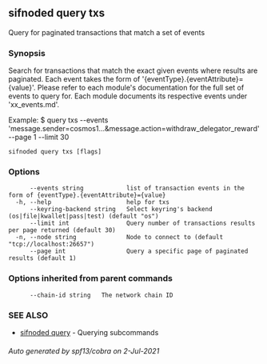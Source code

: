 ## sifnoded query txs

Query for paginated transactions that match a set of events

### Synopsis

Search for transactions that match the exact given events where results are paginated.
Each event takes the form of '{eventType}.{eventAttribute}={value}'. Please refer
to each module's documentation for the full set of events to query for. Each module
documents its respective events under 'xx_events.md'.

Example:
$ <appd> query txs --events 'message.sender=cosmos1...&message.action=withdraw_delegator_reward' --page 1 --limit 30

```
sifnoded query txs [flags]
```

### Options

```
      --events string            list of transaction events in the form of {eventType}.{eventAttribute}={value}
  -h, --help                     help for txs
      --keyring-backend string   Select keyring's backend (os|file|kwallet|pass|test) (default "os")
      --limit int                Query number of transactions results per page returned (default 30)
  -n, --node string              Node to connect to (default "tcp://localhost:26657")
      --page int                 Query a specific page of paginated results (default 1)
```

### Options inherited from parent commands

```
      --chain-id string   The network chain ID
```

### SEE ALSO

* [sifnoded query](sifnoded_query.md)	 - Querying subcommands

###### Auto generated by spf13/cobra on 2-Jul-2021
